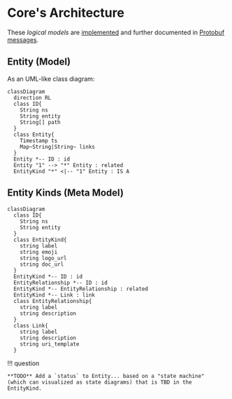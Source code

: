 <!--
    SPDX-License-Identifier: Apache-2.0

    Copyright 2023 The Enola <https://enola.dev> Authors

    Licensed under the Apache License, Version 2.0 (the "License");
    you may not use this file except in compliance with the License.
    You may obtain a copy of the License at

        https://www.apache.org/licenses/LICENSE-2.0

    Unless required by applicable law or agreed to in writing, software
    distributed under the License is distributed on an "AS IS" BASIS,
    WITHOUT WARRANTIES OR CONDITIONS OF ANY KIND, either express or implied.
    See the License for the specific language governing permissions and
    limitations under the License.
-->

# Core's Architecture

These _logical models_ are [implemented](implementation.md) and further documented in [Protobuf messages](../dev/proto/core.md).

## Entity (Model)

As an UML-like class diagram:

``` mermaid
classDiagram
  direction RL
  class ID{
    String ns
    String entity
    String[] path
  }
  class Entity{
    Timestamp ts
    Map~String|String~ links
  }
  Entity *-- ID : id
  Entity "1" --> "*" Entity : related
  EntityKind "*" <|-- "1" Entity : IS A
```

<!-- TODO Use Map~String,String~ instead | when https://github.com/mermaid-js/mermaid-live-editor/issues/1223 is fixed? -->

<!--
Alternatively the same model but as an Entity Relationship (ER) -like diagram,
for those of you finding this notation more familiar  (without implying e.g. any RDBMS-based persistence implementation):

``` mermaid
erDiagram
  Entity{
    ID id
    Timestamp ts
    Map~String,String~ links
  }
  Entity ||..o{ Entity : related
  EntityKind ||--|{ Entity : IS-A
```
-->

## Entity Kinds (Meta Model)

``` mermaid
classDiagram
  class ID{
    String ns
    String entity
  }
  class EntityKind{
    string label
    string emoji
    string logo_url
    string doc_url
  }
  EntityKind *-- ID : id
  EntityRelationship *-- ID : id
  EntityKind *-- EntityRelationship : related
  EntityKind *-- Link : link
  class EntityRelationship{
    string label
    string description
  }
  class Link{
    string label
    string description
    string uri_template
  }
```

!!! question

    **TODO** Add a `status` to Entity... based on a "state machine"
    (which can visualized as state diagrams) that is TBD in the EntityKind.
